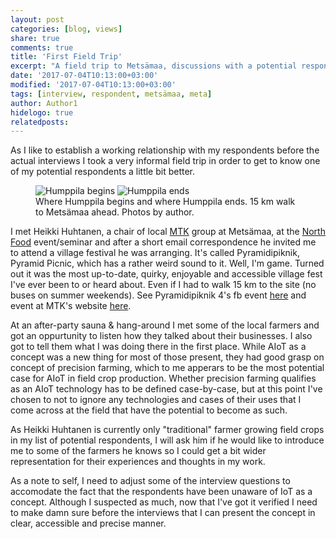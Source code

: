 ```yaml
---
layout: post
categories: [blog, views]
share: true
comments: true
title: 'First Field Trip'
excerpt: "A field trip to Metsämaa, discussions with a potential respondent and a great village festival"
date: '2017-07-04T10:13:00+03:00'
modified: '2017-07-04T10:13:00+03:00'
tags: [interview, respondent, metsämaa, meta]
author: Author1
hidelogo: true
relatedposts:
---
```

As I like to establish a working relationship with my respondents before the actual interviews I took a very informal field trip in order to get to know one of my potential respondents a little bit better.

<figure class="half">
    <img src="../../../images/posts/IMG_1372.jpg" alt="Humppila begins">
    <img src="../../../images/posts/IMG_1370.jpg" alt="Humppila ends">
    <figcaption>Where Humppila begins and where Humppila ends. 15 km walk to Metsämaa ahead. Photos by author.</figcaption>
</figure>

I met Heikki Huhtanen, a chair of local [MTK](https://www.mtk.fi) group at Metsämaa, at the [North Food](https://startnorth.com/#/event/77) event/seminar and after a short email correspondence he invited me to attend a village festival he was arranging. It's called Pyramidipiknik, Pyramid Picnic, which has a rather weird sound to it. Well, I'm game. Turned out it was the most up-to-date, quirky, enjoyable and accessible village fest I've ever been to or heard about. Even if I had to walk 15 km to the site (no buses on summer weekends). See Pyramidipiknik 4's fb event [here](https://www.facebook.com/events/1865339067057762/) and event at MTK's website [here](http://www.kasvutarinoita.fi/tapahtumat/metsmaan-pyramidipiknik-4).

At an after-party sauna & hang-around I met some of the local farmers and got an oppurtunity to listen how they talked about their businesses. I also got to tell them what I was doing there in the first place. While AIoT as a concept was a new thing for most of those present, they had good grasp on concept of precision farming, which to me apperars to be the most potential case for AIoT in field crop production. Whether precision farming qualifies as an AIoT technology has to be defined case-by-case, but at this point I've chosen to not to ignore any technologies and cases of their uses that I come across at the field that have the potential to become as such.

As Heikki Huhtanen is currently only "traditional" farmer growing field crops in my list of potential respondents, I will ask him if he would like to introduce me to some of the farmers he knows so I could get a bit wider representation for their experiences and thoughts in my work.

As a note to self, I need to adjust some of the interview questions to accomodate the fact that the respondents have been unaware of IoT as a concept. Although I suspected as much, now that I've got it verified I need to make damn sure before the interviews that I can present the concept in clear, accessible and precise manner.